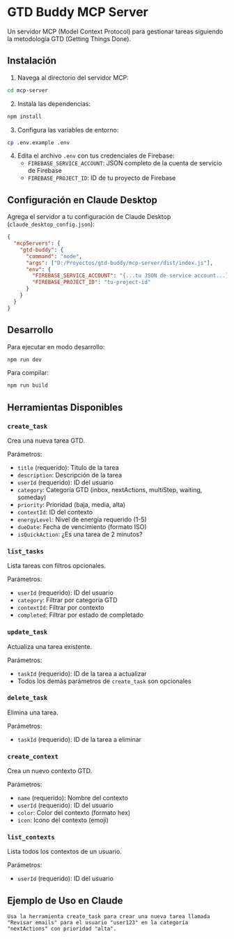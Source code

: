 # GTD Buddy MCP Server

Un servidor MCP (Model Context Protocol) para gestionar tareas siguiendo la metodología GTD (Getting Things Done).

## Instalación

1. Navega al directorio del servidor MCP:
```bash
cd mcp-server
```

2. Instala las dependencias:
```bash
npm install
```

3. Configura las variables de entorno:
```bash
cp .env.example .env
```

4. Edita el archivo `.env` con tus credenciales de Firebase:
   - `FIREBASE_SERVICE_ACCOUNT`: JSON completo de la cuenta de servicio de Firebase
   - `FIREBASE_PROJECT_ID`: ID de tu proyecto de Firebase

## Configuración en Claude Desktop

Agrega el servidor a tu configuración de Claude Desktop (`claude_desktop_config.json`):

```json
{
  "mcpServers": {
    "gtd-buddy": {
      "command": "node",
      "args": ["D:/Proyectos/gtd-buddy/mcp-server/dist/index.js"],
      "env": {
        "FIREBASE_SERVICE_ACCOUNT": "{...tu JSON de service account...}",
        "FIREBASE_PROJECT_ID": "tu-project-id"
      }
    }
  }
}
```

## Desarrollo

Para ejecutar en modo desarrollo:
```bash
npm run dev
```

Para compilar:
```bash
npm run build
```

## Herramientas Disponibles

### `create_task`
Crea una nueva tarea GTD.

Parámetros:
- `title` (requerido): Título de la tarea
- `description`: Descripción de la tarea
- `userId` (requerido): ID del usuario
- `category`: Categoría GTD (inbox, nextActions, multiStep, waiting, someday)
- `priority`: Prioridad (baja, media, alta)
- `contextId`: ID del contexto
- `energyLevel`: Nivel de energía requerido (1-5)
- `dueDate`: Fecha de vencimiento (formato ISO)
- `isQuickAction`: ¿Es una tarea de 2 minutos?

### `list_tasks`
Lista tareas con filtros opcionales.

Parámetros:
- `userId` (requerido): ID del usuario
- `category`: Filtrar por categoría GTD
- `contextId`: Filtrar por contexto
- `completed`: Filtrar por estado de completado

### `update_task`
Actualiza una tarea existente.

Parámetros:
- `taskId` (requerido): ID de la tarea a actualizar
- Todos los demás parámetros de `create_task` son opcionales

### `delete_task`
Elimina una tarea.

Parámetros:
- `taskId` (requerido): ID de la tarea a eliminar

### `create_context`
Crea un nuevo contexto GTD.

Parámetros:
- `name` (requerido): Nombre del contexto
- `userId` (requerido): ID del usuario
- `color`: Color del contexto (formato hex)
- `icon`: Icono del contexto (emoji)

### `list_contexts`
Lista todos los contextos de un usuario.

Parámetros:
- `userId` (requerido): ID del usuario

## Ejemplo de Uso en Claude

```
Usa la herramienta create_task para crear una nueva tarea llamada "Revisar emails" para el usuario "user123" en la categoría "nextActions" con prioridad "alta".
```